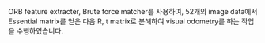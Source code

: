 ORB feature extracter, Brute force matcher를 사용하여, 52개의 image data에서 Essential matrix를 얻은 다음 R, t matrix로 분해하여 visual odometry를 하는 작업을 수행하였습니다.
